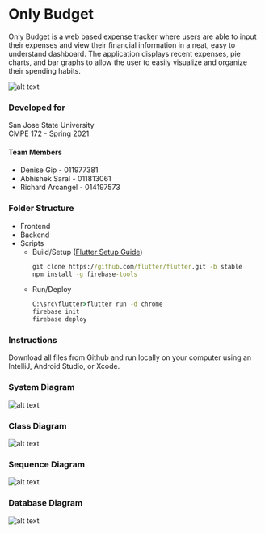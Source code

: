 # Only Budget
Only Budget is a web based expense tracker where users are able to input their expenses and view their financial information in a neat, easy to understand dashboard. The application displays recent expenses, pie charts, and bar graphs to allow the user to easily visualize and organize their spending habits. 

![alt text](https://cdn.discordapp.com/attachments/811063315618332715/838292693482340393/Screen_Shot_2021-05-01_at_10.54.07_PM.png)

### Developed for
San Jose State University  <br/>
CMPE 172 - Spring 2021

#### Team Members
- Denise Gip - 011977381
- Abhishek Saral - 011813061
- Richard Arcangel - 014197573

### Folder Structure
- Frontend
- Backend
- Scripts
  - Build/Setup ([Flutter Setup Guide](https://flutter.dev/docs/get-started/install))
    ```cmd
    git clone https://github.com/flutter/flutter.git -b stable
    npm install -g firebase-tools
    ```
  - Run/Deploy
    ```cmd
    C:\src\flutter>flutter run -d chrome
    firebase init
    firebase deploy
    ```

### Instructions
Download all files from Github and run locally on your computer using an IntelliJ, Android Studio, or Xcode.

### System Diagram
![alt text](https://lh6.googleusercontent.com/Lb10XAFKDL2Y8QYrNHdPIrID3wbohR-YvAiE3wp4N7KByoAl5jWQiIMl7wppBE7CU0V1WHOD3Jzk9_WXSfevsJA1dUUFLaezP3NbfNoNNSUPyLmwzwVmS8oTwj_1FDlVs_5CCh0m)

### Class Diagram
![alt text](https://imgur.com/Ym4dTNW.jpg)


### Sequence Diagram
![alt text](https://imgur.com/Zbo8J6J.jpg)

### Database Diagram
![alt text](https://imgur.com/2HB4FTV.jpg)
